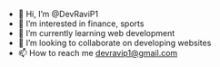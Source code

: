 - 👋 Hi, I’m @DevRaviP1
- 👀 I’m interested in finance, sports
- 🌱 I’m currently learning web development
- 💞️ I’m looking to collaborate on developing websites
- 📫 How to reach me devravip1@gmail.com

<!---
DevRavi1/DevRavi1 is a ✨ special ✨ repository because its `README.md` (this file) appears on your GitHub profile.
You can click the Preview link to take a look at your changes.
--->

